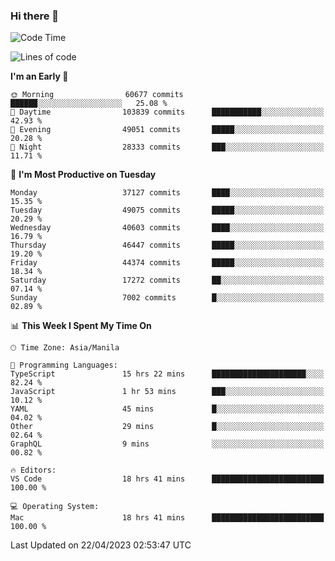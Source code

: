 ### Hi there 👋

<!--START_SECTION:waka-->
![Code Time](http://img.shields.io/badge/Code%20Time-3%2C867%20hrs%2033%20mins-blue)

![Lines of code](https://img.shields.io/badge/From%20Hello%20World%20I%27ve%20Written-99.5%20million%20lines%20of%20code-blue)

**I'm an Early 🐤** 

```text
🌞 Morning                60677 commits       ██████░░░░░░░░░░░░░░░░░░░   25.08 % 
🌆 Daytime                103839 commits      ███████████░░░░░░░░░░░░░░   42.93 % 
🌃 Evening                49051 commits       █████░░░░░░░░░░░░░░░░░░░░   20.28 % 
🌙 Night                  28333 commits       ███░░░░░░░░░░░░░░░░░░░░░░   11.71 % 
```
📅 **I'm Most Productive on Tuesday** 

```text
Monday                   37127 commits       ████░░░░░░░░░░░░░░░░░░░░░   15.35 % 
Tuesday                  49075 commits       █████░░░░░░░░░░░░░░░░░░░░   20.29 % 
Wednesday                40603 commits       ████░░░░░░░░░░░░░░░░░░░░░   16.79 % 
Thursday                 46447 commits       █████░░░░░░░░░░░░░░░░░░░░   19.20 % 
Friday                   44374 commits       █████░░░░░░░░░░░░░░░░░░░░   18.34 % 
Saturday                 17272 commits       ██░░░░░░░░░░░░░░░░░░░░░░░   07.14 % 
Sunday                   7002 commits        █░░░░░░░░░░░░░░░░░░░░░░░░   02.89 % 
```


📊 **This Week I Spent My Time On** 

```text
🕑︎ Time Zone: Asia/Manila

💬 Programming Languages: 
TypeScript               15 hrs 22 mins      █████████████████████░░░░   82.24 % 
JavaScript               1 hr 53 mins        ███░░░░░░░░░░░░░░░░░░░░░░   10.12 % 
YAML                     45 mins             █░░░░░░░░░░░░░░░░░░░░░░░░   04.02 % 
Other                    29 mins             █░░░░░░░░░░░░░░░░░░░░░░░░   02.64 % 
GraphQL                  9 mins              ░░░░░░░░░░░░░░░░░░░░░░░░░   00.82 % 

🔥 Editors: 
VS Code                  18 hrs 41 mins      █████████████████████████   100.00 % 

💻 Operating System: 
Mac                      18 hrs 41 mins      █████████████████████████   100.00 % 
```


 Last Updated on 22/04/2023 02:53:47 UTC
<!--END_SECTION:waka-->


<!--
**rad182/rad182** is a ✨ _special_ ✨ repository because its `README.md` (this file) appears on your GitHub profile.

Here are some ideas to get you started:

- 🔭 I’m currently working on ...
- 🌱 I’m currently learning ...
- 👯 I’m looking to collaborate on ...
- 🤔 I’m looking for help with ...
- 💬 Ask me about ...
- 📫 How to reach me: ...
- 😄 Pronouns: ...
- ⚡ Fun fact: ...
-->
